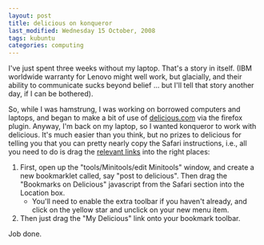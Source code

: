 ```yaml
---
layout: post
title: delicious on konqueror
last_modified: Wednesday 15 October, 2008
tags: kubuntu
categories: computing
---
```

I've just spent three weeks without my laptop. That's a story in itself. (IBM worldwide warranty for Lenovo might well work, but glacially, and  their ability to communicate sucks beyond belief ... but I'll tell that story another day, if I can be bothered).

So, while I was hamstrung, I was working on borrowed computers and laptops, and began to make a bit of use of [delicious.com](http://delicious.com) via the firefox plugin. Anyway, I'm back on my laptop, so I wanted konqueror to work with delicious. It's much easier than you think, but no prizes to delicious for telling you that you can pretty nearly copy the Safari instructions, i.e., all you need to do is drag the [relevant links](http://delicious.com/help/bookmarklets) into the right places:1. First, open up the "tools/Minitools/edit Minitools" window, and create a new bookmarklet called, say "post to delicious". Then drag the "Bookmarks on Delicious" javascript from the Safari section into the Location box.
    * You'll need to enable the extra toolbar if you haven't already, and click on the yellow star and unclick on your new menu item.1. Then just drag the "My Delicious" link onto your bookmark toolbar.

Job done.